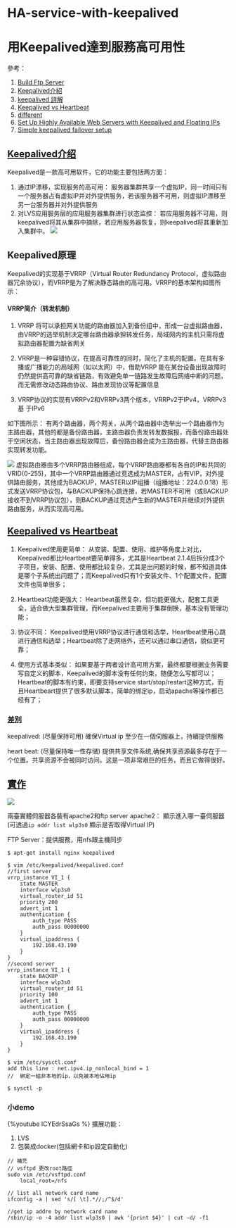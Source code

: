 # HA-service-with-keepalived
用Keepalived達到服務高可用性
===

參考：
1. [Build Ftp Server](https://www.ostechnix.com/install-vsftpd-server-ubuntu-16-04-lts/)
2. [Keepalived介紹](http://blog.51cto.com/zephiruswt/1235852)
3. [keepalived 詳解](http://www.ywnds.com/?p=7963)
4. [Keepalived vs Heartbeat](https://blog.csdn.net/yunhua_lee/article/details/9788433)
5. [different](https://blog.csdn.net/fei33423/article/details/72513435)
6. [Set Up Highly Available Web Servers with Keepalived and Floating IPs](https://www.digitalocean.com/community/tutorials/how-to-set-up-highly-available-web-servers-with-keepalived-and-floating-ips-on-ubuntu-14-04)
7. [Simple keepalived failover setup](https://raymii.org/s/tutorials/Keepalived-Simple-IP-failover-on-Ubuntu.html)


## [Keepalived介绍](http://blog.51cto.com/zephiruswt/1235852)
Keepalived是一款高可用软件，它的功能主要包括两方面：
1. 通过IP漂移，实现服务的高可用：
   服务器集群共享一个虚拟IP，同一时间只有一个服务器占有虚拟IP并对外提供服务，若该服务器不可用，则虚拟IP漂移至另一台服务器并对外提供服务
2. 对LVS应用服务层的应用服务器集群进行状态监控：
   若应用服务器不可用，则keepalived将其从集群中摘除，若应用服务器恢复，则keepalived将其重新加入集群中。
![](https://i.imgur.com/ShZC894.png)

## Keepalived原理
Keepalived的实现基于VRRP（Virtual Router Redundancy Protocol，虚拟路由器冗余协议），而VRRP是为了解决静态路由的高可用。VRRP的基本架构如图所示：

#### VRRP简介（转发机制）
1. VRRP 将可以承担网关功能的路由器加入到备份组中，形成一台虚拟路由器，由VRRP的选举机制决定哪台路由器承担转发任务，局域网内的主机只需将虚拟路由器配置为缺省网关

2. VRRP是一种容错协议，在提高可靠性的同时，简化了主机的配置。在具有多播或广播能力的局域网（如以太网）中，借助VRRP 能在某台设备出现故障时仍然提供高可靠的缺省链路，有效避免单一链路发生故障后网络中断的问题，而无需修改动态路由协议、路由发现协议等配置信息

3. VRRP协议的实现有VRRPv2和VRRPv3两个版本，VRRPv2于IPv4，VRRPv3基     于IPv6

  如下图所示： 有两个路由器，两个网关，从两个路由器中选举出一个路由器作为主路由器，其他的都是备份路由器，主路由器负责发转发数据报，而备份路由器处于空闲状态，当主路由器出现故障后，备份路由器会成为主路由器，代替主路由器实现转发功能。
  
![](https://i.imgur.com/oOcCLkB.png)
虚拟路由器由多个VRRP路由器组成，每个VRRP路由器都有各自的IP和共同的VRID(0-255)，其中一个VRRP路由器通过竞选成为MASTER，占有VIP，对外提供路由服务，其他成为BACKUP，MASTER以IP组播（组播地址：224.0.0.18）形式发送VRRP协议包，与BACKUP保持心跳连接，若MASTER不可用（或BACKUP接收不到VRRP协议包），则BACKUP通过竞选产生新的MASTER并继续对外提供路由服务，从而实现高可用。

## [Keepalived vs Heartbeat](https://blog.csdn.net/yunhua_lee/article/details/9788433)
1. Keepalived使用更简单：
   从安装、配置、使用、维护等角度上对比，Keepalived都比Heartbeat要简单得多，尤其是Heartbeat 2.1.4后拆分成3个子项目，安装、配置、使用都比较复杂，尤其是出问题的时候，都不知道具体是哪个子系统出问题了；而Keepalived只有1个安装文件、1个配置文件，配置文件也简单很多；

2. Heartbeat功能更强大：
   Heartbeat虽然复杂，但功能更强大，配套工具更全，适合做大型集群管理，而Keepalived主要用于集群倒换，基本没有管理功能；

3. 协议不同：
   Keepalived使用VRRP协议进行通信和选举，Heartbeat使用心跳进行通信和选举；Heartbeat除了走网络外，还可以通过串口通信，貌似更可靠；

4. 使用方式基本类似：
   如果要基于两者设计高可用方案，最终都要根据业务需要写自定义的脚本，Keepalived的脚本没有任何约束，随便怎么写都可以；Heartbeat的脚本有约束，即要支持service start/stop/restart这种方式，而且Heartbeart提供了很多默认脚本，简单的绑定ip，启动apache等操作都已经有了；

### [差別](https://blog.csdn.net/fei33423/article/details/72513435)
keepalived:  (尽量保持可用)
確保Virtual ip 至少在一個伺服器上，持續提供服務

heart beat: (尽量保持唯一性存储)
提供共享文件系统,确保共享资源最多存在于一个位置。共享资源不会被同时访问。这是一项非常艰巨的任务，而且它做得很好。
## [實作](https://raymii.org/s/tutorials/Keepalived-Simple-IP-failover-on-Ubuntu.html)
![](https://i.imgur.com/hYYgc4I.png)


兩臺實體伺服器各裝有apache2和ftp server
apache2： 顯示進入哪一臺伺服器
(可透過`ip addr list wlp3s0` 顯示是否取得Virtual IP)

FTP Server：提供服務，用nfs跟主機同步
```
$ apt-get install nginx keepalived

$ vim /etc/keepalived/keepalived.conf
//first server
vrrp_instance VI_1 {
    state MASTER
    interface wlp3s0
    virtual_router_id 51
    priority 200
    advert_int 1
    authentication {
        auth_type PASS
        auth_pass 00000000
    }
    virtual_ipaddress {
        192.168.43.190
    }
}
//second server
vrrp_instance VI_1 {
    state BACKUP
    interface wlp3s0
    virtual_router_id 51
    priority 100
    advert_int 1
    authentication {
        auth_type PASS
        auth_pass 00000000
    }
    virtual_ipaddress {
        192.168.43.190
    }
}

$ vim /etc/sysctl.conf
add this line : net.ipv4.ip_nonlocal_bind = 1
//  綁定一組非本地的ip，以免被本地佔用ip

$ sysctl -p
```
### 小demo
{%youtube lCYEdrSsaGs %}
擴展功能：
1. LVS
2. 包裝成docker(包括網卡和ip設定自動化)

```
// 補充
// vsftpd 更改root路徑
sudo vim /etc/vsftpd.conf
    local_root=/nfs
    
// list all network card name
ifconfig -a | sed 's/[ \t].*//;/^$/d'

//get ip addre by network card name
/sbin/ip -o -4 addr list wlp3s0 | awk '{print $4}' | cut -d/ -f1


```

